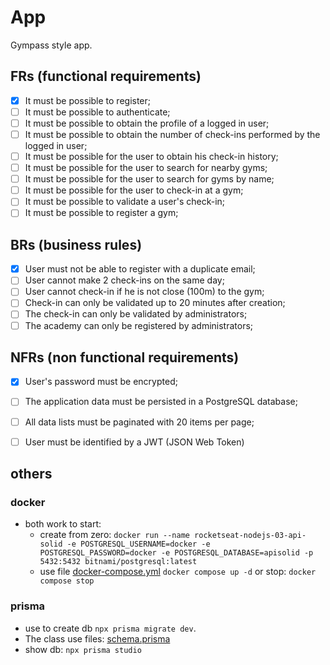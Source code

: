 # App

Gympass style app.


## FRs (functional requirements)
- [x] It must be possible to register;
- [ ] It must be possible to authenticate;
- [ ] It must be possible to obtain the profile of a logged in user;
- [ ] It must be possible to obtain the number of check-ins performed by the logged in user;
- [ ] It must be possible for the user to obtain his check-in history;
- [ ] It must be possible for the user to search for nearby gyms;
- [ ] It must be possible for the user to search for gyms by name;
- [ ] It must be possible for the user to check-in at a gym;
- [ ] It must be possible to validate a user's check-in;
- [ ] It must be possible to register a gym;

## BRs (business rules)
- [x] User must not be able to register with a duplicate email;
- [ ] User cannot make 2 check-ins on the same day;
- [ ] User cannot check-in if he is not close (100m) to the gym;
- [ ] Check-in can only be validated up to 20 minutes after creation;
- [ ] The check-in can only be validated by administrators;
- [ ] The academy can only be registered by administrators;

## NFRs (non functional requirements)
- [x] User's password must be encrypted;
- [ ] The application data must be persisted in a PostgreSQL database;
- [ ] All data lists must be paginated with 20 items per page;
- [ ] User must be identified by a JWT (JSON Web Token)




## others

### docker
* both work to start: 
  * create from zero: ``docker run --name rocketseat-nodejs-03-api-solid -e POSTGRESQL_USERNAME=docker -e POSTGRESQL_PASSWORD=docker -e POSTGRESQL_DATABASE=apisolid -p 5432:5432 bitnami/postgresql:latest``
  * use file [docker-compose.yml](docker-compose.yml) ``docker compose up -d`` or stop: `docker compose stop`

### prisma
* use to create db ``npx prisma migrate dev``. 
* The class use files: [schema.prisma](prisma%2Fschema.prisma)
* show db: ``npx prisma studio``
